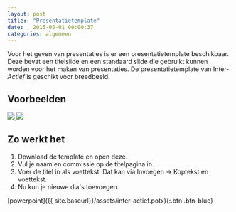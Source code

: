 ```yaml
---
layout: post
title:  "Presentatietemplate"
date:   2015-05-01 00:00:37
categories: algemeen
---
```

Voor het geven van presentaties is er een presentatietemplate beschikbaar. Deze bevat een titelslide en een standaard
slide die gebruikt kunnen worden voor het maken van presentaties. De presentatietemplate van Inter-*Actief* is geschikt
 voor breedbeeld.

Voorbeelden
-----------
<a href="{{ site.baseurl }}/assets/presentatie-titeldia.png" data-lightbox="presentatie" data-title="Titel Dia">
    <img src="{{ site.baseurl }}/assets/presentatie-titeldia.png" />
</a>

<a href="{{ site.baseurl }}/assets/presentatie-dia.png" data-lightbox="presentatie" data-title="Dia">
    <img src="{{ site.baseurl }}/assets/presentatie-dia.png" />
</a>

Zo werkt het
------------
1. Download de template en open deze.
2. Vul je naam en commissie op de titelpagina in.
3. Voer de titel in als voettekst. Dat kan via Invoegen -> Koptekst en voettekst.
4. Nu kun je nieuwe dia's toevoegen.

[powerpoint]({{ site.baseurl}}/assets/inter-actief.potx){:.btn .btn-blue}
